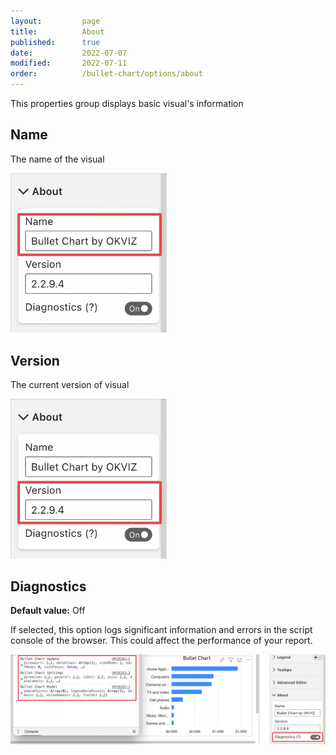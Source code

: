 ```yaml
---
layout:         page
title:          About
published:      true
date:           2022-07-07
modified:   	2022-07-11
order:          /bullet-chart/options/about
---
```


This properties group displays basic visual's information 



## Name

The name of the visual

<img src="images/about-name.png" width="250">

## Version

The current version of visual

<img src="images/about-version.png" width="250">

## Diagnostics

**Default value:** Off

If selected, this option logs significant information and errors in the script console of the browser. This could affect the performance of your report.

<img src="images/about-diagnostics.png" width="700">

